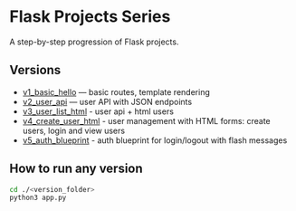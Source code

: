 # Flask Projects Series

A step-by-step progression of Flask projects.

## Versions
- [v1_basic_hello](./v1_basic_hello) — basic routes, template rendering
- [v2_user_api](./v2_user_api) — user API with JSON endpoints
- [v3_user_list_html](./v3_user_list_html) - user api + html users 
- [v4_create_user_html](./v4_create_user_html) - user management with HTML forms: create users, login and view users
- [v5_auth_blueprint](./v5_auth_blueprint) - auth blueprint for login/logout with flash messages

## How to run any version
```bash
cd ./<version_folder>
python3 app.py
``` 